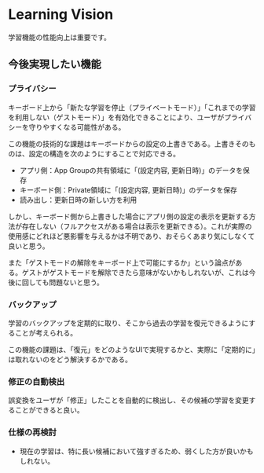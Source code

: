 # Learning Vision

学習機能の性能向上は重要です。

## 今後実現したい機能

### プライバシー

キーボード上から「新たな学習を停止（プライベートモード）」「これまでの学習を利用しない（ゲストモード）」を有効化できることにより、ユーザがプライバシーを守りやすくなる可能性がある。

この機能の技術的な課題はキーボードからの設定の上書きである。上書きそのものは、設定の構造を次のようにすることで対応できる。

- アプリ側：App Groupの共有領域に「(設定内容, 更新日時)」のデータを保存
- キーボード側：Private領域に「(設定内容, 更新日時)」のデータを保存
- 読み出し：更新日時の新しい方を利用

しかし、キーボード側から上書きした場合にアプリ側の設定の表示を更新する方法が存在しない（フルアクセスがある場合は表示を更新できる）。これが実際の使用感にどれほど悪影響を与えるかは不明であり、おそらくあまり気にしなくて良いと思う。

また「ゲストモードの解除をキーボード上で可能にするか」という論点がある。ゲストがゲストモードを解除できたら意味がないかもしれないが、これは今後に回しても問題ないと思う。

### バックアップ

学習のバックアップを定期的に取り、そこから過去の学習を復元できるようにすることが考えられる。

この機能の課題は、「復元」をどのようなUIで実現するかと、実際に「定期的に」は取れないのをどう解決するかである。

### 修正の自動検出

誤変換をユーザが「修正」したことを自動的に検出し、その候補の学習を変更することができると良い。

### 仕様の再検討

- 現在の学習は、特に長い候補において強すぎるため、弱くした方が良いかもしれない。